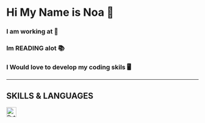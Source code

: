# Hi My Name is Noa 👋
### I am working at 🐬 
### Im READING alot 📚
### I Would love to develop my coding skils 🖥️

---

## SKILLS & LANGUAGES
<a href="https://www.python.org/"><img align="left"  width="26px" src="https://upload.wikimedia.org/wikipedia/commons/thumb/0/0a/Python.svg/800px-Python.svg.png" alt="Python" style="padding-right:10px;"></a>

